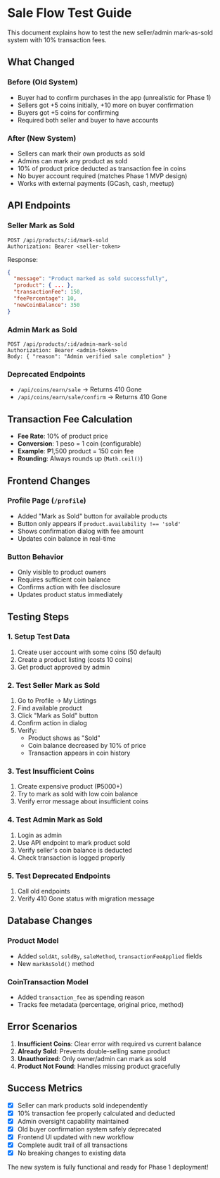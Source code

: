 # Sale Flow Test Guide

This document explains how to test the new seller/admin mark-as-sold system with 10% transaction fees.

## What Changed

### Before (Old System)
- Buyer had to confirm purchases in the app (unrealistic for Phase 1)
- Sellers got +5 coins initially, +10 more on buyer confirmation
- Buyers got +5 coins for confirming
- Required both seller and buyer to have accounts

### After (New System)
- Sellers can mark their own products as sold
- Admins can mark any product as sold  
- 10% of product price deducted as transaction fee in coins
- No buyer account required (matches Phase 1 MVP design)
- Works with external payments (GCash, cash, meetup)

## API Endpoints

### Seller Mark as Sold
```
POST /api/products/:id/mark-sold
Authorization: Bearer <seller-token>
```

Response:
```json
{
  "message": "Product marked as sold successfully",
  "product": { ... },
  "transactionFee": 150,
  "feePercentage": 10,
  "newCoinBalance": 350
}
```

### Admin Mark as Sold  
```
POST /api/products/:id/admin-mark-sold
Authorization: Bearer <admin-token>
Body: { "reason": "Admin verified sale completion" }
```

### Deprecated Endpoints
- `/api/coins/earn/sale` → Returns 410 Gone
- `/api/coins/earn/sale/confirm` → Returns 410 Gone

## Transaction Fee Calculation

- **Fee Rate**: 10% of product price
- **Conversion**: 1 peso = 1 coin (configurable)
- **Example**: ₱1,500 product = 150 coin fee
- **Rounding**: Always rounds up (`Math.ceil()`)

## Frontend Changes

### Profile Page (`/profile`)
- Added "Mark as Sold" button for available products
- Button only appears if `product.availability !== 'sold'`
- Shows confirmation dialog with fee amount
- Updates coin balance in real-time

### Button Behavior
- Only visible to product owners
- Requires sufficient coin balance
- Confirms action with fee disclosure
- Updates product status immediately

## Testing Steps

### 1. Setup Test Data
1. Create user account with some coins (50 default)
2. Create a product listing (costs 10 coins)
3. Get product approved by admin

### 2. Test Seller Mark as Sold
1. Go to Profile → My Listings
2. Find available product
3. Click "Mark as Sold" button
4. Confirm action in dialog
5. Verify:
   - Product shows as "Sold" 
   - Coin balance decreased by 10% of price
   - Transaction appears in coin history

### 3. Test Insufficient Coins
1. Create expensive product (₱5000+)
2. Try to mark as sold with low coin balance
3. Verify error message about insufficient coins

### 4. Test Admin Mark as Sold
1. Login as admin
2. Use API endpoint to mark product sold
3. Verify seller's coin balance is deducted
4. Check transaction is logged properly

### 5. Test Deprecated Endpoints
1. Call old endpoints
2. Verify 410 Gone status with migration message

## Database Changes

### Product Model
- Added `soldAt`, `soldBy`, `saleMethod`, `transactionFeeApplied` fields
- New `markAsSold()` method

### CoinTransaction Model  
- Added `transaction_fee` as spending reason
- Tracks fee metadata (percentage, original price, method)

## Error Scenarios

1. **Insufficient Coins**: Clear error with required vs current balance
2. **Already Sold**: Prevents double-selling same product  
3. **Unauthorized**: Only owner/admin can mark as sold
4. **Product Not Found**: Handles missing product gracefully

## Success Metrics

- [x] Seller can mark products sold independently
- [x] 10% transaction fee properly calculated and deducted
- [x] Admin oversight capability maintained
- [x] Old buyer confirmation system safely deprecated
- [x] Frontend UI updated with new workflow
- [x] Complete audit trail of all transactions
- [x] No breaking changes to existing data

The new system is fully functional and ready for Phase 1 deployment!